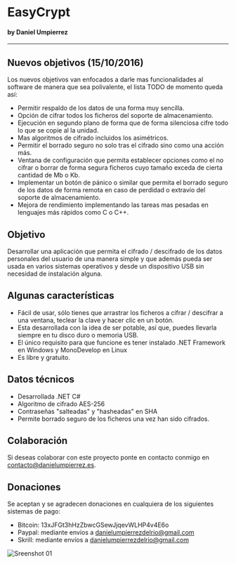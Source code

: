 # EasyCrypt 
#### by Daniel Umpierrez
***

## Nuevos objetivos (15/10/2016)
Los nuevos objetivos van enfocados a darle mas funcionalidades al software de manera que sea polivalente, el lista TODO de momento queda así:
* Permitir respaldo de los datos de una forma muy sencilla.
* Opción de cifrar todos los ficheros del soporte de almacenamiento.
* Ejecución en segundo plano de forma que de forma silenciosa cifre todo lo que se copie al la unidad.
* Mas algoritmos de cifrado incluidos los asimétricos.
* Permitir el borrado seguro no solo tras el cifrado sino como una acción más.
* Ventana de configuración que permita establecer opciones como el no cifrar o borrar de forma segura ficheros cuyo tamaño exceda de cierta cantidad de Mb o Kb.
* Implementar un botón de pánico o similar que permita el borrado seguro de los datos de forma remota en caso de perdidad o extravío del soporte de almacenamiento.
* Mejora de rendimiento implementando las tareas mas pesadas en lenguajes más rápidos como C o C++.

## Objetivo
Desarrollar una aplicación que permita el cifrado / descifrado de los datos personales del usuario de una manera simple y que además pueda ser usada en varios sistemas operativos y desde un dispositivo USB sin necesidad de instalación alguna.

## Algunas características
* Fácil de usar, sólo tienes que arrastrar los ficheros a cifrar / descifrar a una ventana, teclear la clave y hacer clic en un botón.
* Esta desarrollada con la idea de ser potable, así que, puedes llevarla siempre en tu disco duro o memoria USB.
* El único requisito para que funcione es tener instalado .NET Framework en Windows y MonoDevelop en Linux
* Es libre y gratuito.

## Datos técnicos
* Desarrollada .NET C# 
* Algoritmo de cifrado AES-256 
* Contraseñas "salteadas" y "hasheadas" en SHA
* Permite borrado seguro de los ficheros una vez han sido cifrados.

## Colaboración
Si deseas colaborar con este proyecto ponte en contacto conmigo en contacto@danielumpierrez.es.

## Donaciones
Se aceptan y se agradecen donaciones en cualquiera de los siguientes sistemas de pago:
* Bitcoin: 13xJFGt3hHzZbwcGSewJjqevWLHP4v4E6o
* Paypal: mediante envíos a danielumpierrezdelrio@gmail.com
* Skrill: mediante envíos a danielumpierrezdelrio@gmail.com

![Sreenshot 01](http://i1.wp.com/danielumpierrez.es/wp-content/uploads/2016/04/EasyCrypt.png)
